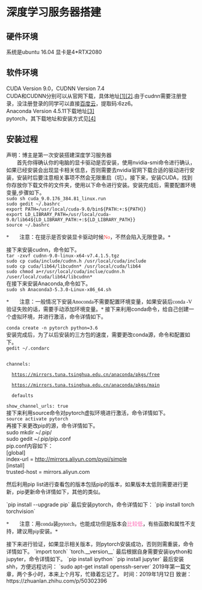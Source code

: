 # 深度学习服务器搭建 #
## 硬件环境 ##
系统是ubuntu 16.04 显卡是4*RTX2080
## 软件环境 ##
CUDA Version 9.0，CUDNN Version 7.4  
CUDA和CUDNN分别可以从官网下载，具体地址[[1]](https://developer.nvidia.com/cuda-90-download-archive "With a Title")[[2]](https://developer.nvidia.com/cudnn "With a Title").由于cudnn需要注册登录，没注册登录的同学可以直接[百度云](https://pan.baidu.com/s/1efrWr9Qn8pTu8vDJrSmCsg)，提取码:6zz6。   
Anaconda Version 4.5.11下载地址[[3]](https://www.anaconda.com/download/)     
pytorch，其下载地址和安装方式见[[4]](https://pytorch.org/)
## 安装过程 ##
声明：博主是第一次安装搭建深度学习服务器  
&#8195;&#8195;首先你得确认你的电脑的显卡驱动是否安装，使用nvidia-smi命令进行确认，如果已经安装会出现显卡相关信息，否则需要去nvidia官网下载合适的驱动进行安装，安装时后要注意相关事项不然会无限重启（坑）。接下来，安装CUDA，找到你存放你下载文件的文件夹，使用以下命令进行安装。安装完成后，需要配置环境变量,步骤如下。   
`sudo sh cuda_9.0.176_384.81_linux.run`<br/>
`sudo gedit ~/.bashrc`<br/>
`export PATH=/usr/local/cuda-9.0/bin${PATH:+:${PATH}}`<br/> 
`export LD_LIBRARY_PATH=/usr/local/cuda-9.0/lib64${LD_LIBRARY_PATH:+:${LD_LIBRARY_PATH}}`<br/>
`source ~/.bashrc`<br/>

<font color="" face="黑体">
*&#8195;&#8195;注意：在提示是否安装显卡驱动时候<font color="#FF4040">No</font>，不然会陷入无限登录。*
</font>

接下来安装cudnn，命令如下。   
`tar -zxvf cudnn-9.0-linux-x64-v7.4.1.5.tgz`  
`sudo cp cuda/include/cudnn.h /usr/local/cuda/include`  
`sudo cp cuda/lib64/libcudnn* /usr/local/cuda/lib64`  
`sudo chmod a+r/usr/local/cuda/inclue/cudnn.h /user/local/cuda/lib64/libcudnn*`  
在接下来安装Anaconda,命令如下。  
`sudo sh Anaconda3-5.3.0-Linux-x86_64.sh`

<font color="" face="黑体">
*&#8195;&#8195;注意：一般情况下安装Anoconda不需要配置环境变量，如果安装后conda -V 验证失败的话，需要手动添加环境变量。*
</font>
接下来利用conda命令，给自己创建一个虚拟环境，并进行激活，命令详情如下。 
 
`conda create -n pytorch python=3.6`   
安装完成后，为了以后安装的三方包的速度，需要更改conda源，命令和配置如下。  
`gedit ~/.condarc`  
<code>  
channels:    
&#8195;&#8195;https://mirrors.tuna.tsinghua.edu.cn/anaconda/pkgs/free  
&#8195;&#8195;https://mirrors.tuna.tsinghua.edu.cn/anaconda/pkgs/main  
&#8195;&#8195;defaults  
show_channel_urls: true
</code>  
接下来利用source命令对pytorch虚拟环境进行激活，命令详情如下。  
`source activate pytorch`  
再接下来更改pip的源，命令详情如下。  
sudo mkdir ~/.pip/  
sudo gedit ~/.pip/pip.conf  
pip.conf内容如下：  
[global]  
index-url = http://mirrors.aliyun.com/pypi/simple  
[install]  
trusted-host = mirrors.aliyun.com
<p>   
然后利用pip list进行查看包的版本包括pip的版本，如果版本太低则需要进行更新，pip更新命令详情如下，其他的类似。  
</p>
`pip  install --upgrade pip`  
最后安装pytorch，命令详情如下：  
`pip install torch torchvision`
<p>  
<font color="" face="黑体">
*&#8195;&#8195;注意：用conda装pytorch，也能成功但是版本会<font color="#FF69B4">比较低</font>，有些函数和属性不支持，建议用pip安装。*
</font>
</p>
接下来进行验证，如果显示相关版本，则pytorch安装成功，否则则需重装，命令详情如下。  
`import torch`  
`torch.__version__`  
最后根据自身需要安装ipython和jupyter，命令详情如下。
`pip install ipython`  
`pip install jupyter`  
最后安装shh，方便远程访问：  
`sudo apt-get install openssh-server`  
2019年第一篇文章，两个多小时，本来上个月写，忙碌着忘记了。  
时间：2019年1月12日  
致谢：https://zhuanlan.zhihu.com/p/50302396